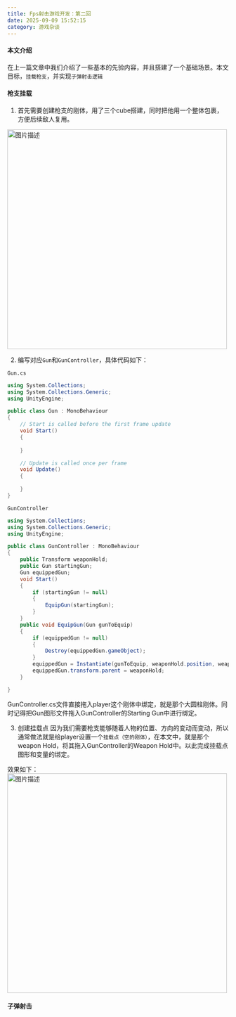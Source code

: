 ```yaml
---
title: Fps射击游戏开发：第二回
date: 2025-09-09 15:52:15
category: 游戏杂谈
---
```


#### 本文介绍
在上一篇文章中我们介绍了一些基本的先验内容，并且搭建了一个基础场景。本文目标，`挂载枪支`，并实现`子弹射击逻辑`

#### 枪支挂载
1. 首先需要创建枪支的刚体，用了三个cube搭建，同时把他用一个整体包裹，方便后续敌人复用。
<img src="/img/unity2_1.png" alt="图片描述" width="500">

2. 编写对应`Gun`和`GunController`，具体代码如下：

`Gun.cs`

```cs
using System.Collections;
using System.Collections.Generic;
using UnityEngine;

public class Gun : MonoBehaviour
{
    // Start is called before the first frame update
    void Start()
    {
        
    }

    // Update is called once per frame
    void Update()
    {
        
    }
}

```

`GunController`
```cs
using System.Collections;
using System.Collections.Generic;
using UnityEngine;

public class GunController : MonoBehaviour
{
    public Transform weaponHold;
    public Gun startingGun;
    Gun equippedGun;
    void Start()
    {
        if (startingGun != null)
        {
            EquipGun(startingGun);
        }
    }
    public void EquipGun(Gun gunToEquip)
    {
        if (equippedGun != null)
        {
            Destroy(equippedGun.gameObject);
        }
        equippedGun = Instantiate(gunToEquip, weaponHold.position, weaponHold.rotation) as Gun;
        equippedGun.transform.parent = weaponHold;
    }

}

```
GunController.cs文件直接拖入player这个刚体中绑定，就是那个大圆柱刚体。同时记得把Gun图形文件拖入GunController的Starting Gun中进行绑定。

3. 创建挂载点
因为我们需要枪支能够随着人物的位置、方向的变动而变动，所以通常做法就是给player设置一个`挂载点（空的刚体）`，在本文中，就是那个weapon Hold，将其拖入GunController的Weapon Hold中。以此完成挂载点图形和变量的绑定。

效果如下：
<img src="/img/unity2_2.gif" alt="图片描述" width="500">



#### 子弹射击

